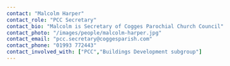 ```yaml
---
contact: "Malcolm Harper"
contact_role: "PCC Secretary"
contact_bio: "Malcolm is Secretary of Cogges Parochial Church Council"
contact_photo: "/images/people/malcolm-harper.jpg"
contact_email: "pcc.secretary@coggesparish.com"
contact_phone: "01993 772443"
contact_involved_with: ["PCC","Buildings Development subgroup"]
---
```


